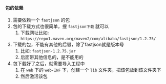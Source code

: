 


#### 包的依赖
1. 需要依赖一个 `fastjson` 的包
2. 包的下载方式也很简单，搜 `fastjson下载` 就可以
   1. 下载网址比如: `https://repo1.maven.org/maven2/com/alibaba/fastjson/1.2.75/`
3. 下载的包，不能有其他的后缀，除了fastjson就是版本号
   1. 比如: `fastjson-1.2.75.jar`
   2. 后面带其他信息的，是不能用的
4. 包下载好了之后，就需要导入工程中
   1. 在 `web` 下的 `web-INF` 下，创建一个 `lib` 文件夹，把该包放到该文件夹下
   2. 然后激活该包